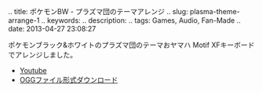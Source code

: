 .. title: ポケモンBW - プラズマ団のテーマアレンジ
.. slug: plasma-theme-arrange-1
.. keywords: 
.. description: 
.. tags: Games, Audio, Fan-Made
.. date: 2013-04-27 23:08:27

ポケモンブラック&ホワイトのプラズマ団のテーマおヤマハ Motif XFキーボードでアレンジしました。

- [Youtube][ytlink]
- [OGGファイル形式ダウンロード][oggfile]


[ytlink]: http://www.youtube.com/watch?v=6W5HjQ5MqKQ
[oggfile]: https://aiyumi.opendrive.com/files/69370448_zJzxx_2b49/plasma_0.2.ogg